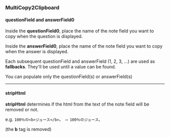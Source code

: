 ### MultiCopy2Clipboard

#### questionField and answerField0

Inside the **questionField0**, place the name of the note field you want to copy when the question is displayed.

Inside the **answerField0**, place the name of the note field you want to copy when the answer is displayed.

Each subsequent questionField and answerField (1, 2, 3, ...) are used as **fallbacks**.
They'll be used until a value can be found.

You can populate only the questionField(s) or answerField(s)

---

#### stripHtml

**stripHtml** determines if the html from the text of the note field will be removed or not.

e.g. `100％の<b>ジュース</b>。 ⟶ 100％のジュース。` 

(the **b** tag is removed)


